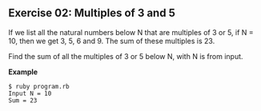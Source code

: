 ## Exercise 02: Multiples of 3 and 5

If we list all the natural numbers below N that are multiples of 3 or 5, if N = 10, then we get 3, 5, 6 and 9. The sum of these multiples is 23.

Find the sum of all the multiples of 3 or 5 below N, with N is from input.

**Example**

```
$ ruby program.rb
Input N = 10
Sum = 23
```
